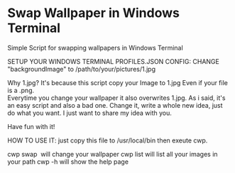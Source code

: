 # Swap Wallpaper in Windows Terminal 
Simple Script for swapping wallpapers in Windows Terminal

SETUP YOUR WINDOWS TERMINAL PROFILES.JSON CONFIG:
  CHANGE "backgroundImage" to /path/to/your/pictures/1.jpg
   
Why 1.jpg? It's because this script copy your Image to 1.jpg
Even if your file is a .png.   
Everytime you change your wallpaper it also overwrites 1.jpg.
As i said, it's an easy script and also a bad one.
Change it, write a whole new idea, just do what you want.
I just want to share my idea with you. 

Have fun with it!
  
HOW TO USE IT:
  just copy this file to /usr/local/bin
  then exeute cwp.
  
  cwp swap <img> will change your wallpaper
  cwp list will list all your images in your path
  cwp -h will show the help page
  
